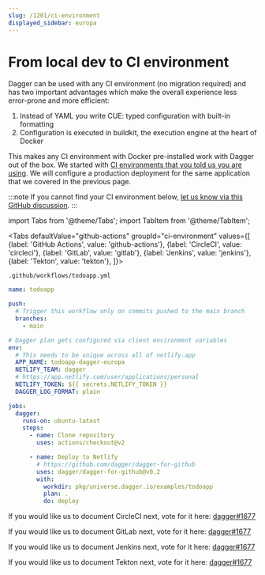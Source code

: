 ```yaml
---
slug: /1201/ci-environment
displayed_sidebar: europa
---
```


# From local dev to CI environment

Dagger can be used with any CI environment (no migration required) and has two important advantages which make the overall experience less error-prone and more efficient:

1. Instead of YAML you write CUE: typed configuration with built-in formatting
2. Configuration is executed in buildkit, the execution engine at the heart of Docker

This makes any CI environment with Docker pre-installed work with Dagger out of the box.
We started with [CI environments that you told us you are using](https://github.com/dagger/dagger/discussions/1677).
We will configure a production deployment for the same application that we covered in the previous page.

:::note
If you cannot find your CI environment below, [let us know via this GitHub discussion](https://github.com/dagger/dagger/discussions/1677).
:::

import Tabs from '@theme/Tabs'; import TabItem from '@theme/TabItem';

<Tabs defaultValue="github-actions"
groupId="ci-environment"
values={[
{label: 'GitHub Actions', value: 'github-actions'},
{label: 'CircleCI', value: 'circleci'},
{label: 'GitLab', value: 'gitlab'},
{label: 'Jenkins', value: 'jenkins'},
{label: 'Tekton', value: 'tekton'},
]}>

<TabItem value="github-actions">

`.github/workflows/todoapp.yml`

```yaml
name: todoapp

push:
  # Trigger this workflow only on commits pushed to the main branch
  branches:
    - main

# Dagger plan gets configured via client environment variables
env:
  # This needs to be unique across all of netlify.app
  APP_NAME: todoapp-dagger-europa
  NETLIFY_TEAM: dagger
  # https://app.netlify.com/user/applications/personal
  NETLIFY_TOKEN: ${{ secrets.NETLIFY_TOKEN }}
  DAGGER_LOG_FORMAT: plain

jobs:
  dagger:
    runs-on: ubuntu-latest
    steps:
      - name: Clone repository
        uses: actions/checkout@v2

      - name: Deploy to Netlify
        # https://github.com/dagger/dagger-for-github
        uses: dagger/dagger-for-github@v0.2
        with:
          workdir: pkg/universe.dagger.io/examples/todoapp
          plan: .
          do: deploy
```

</TabItem>

<TabItem value="circleci">

If you would like us to document CircleCI next, vote for it here: [dagger#1677](https://github.com/dagger/dagger/discussions/1677)

</TabItem>

<TabItem value="gitlab">

If you would like us to document GitLab next, vote for it here: [dagger#1677](https://github.com/dagger/dagger/discussions/1677)

</TabItem>

<TabItem value="jenkins">

If you would like us to document Jenkins next, vote for it here: [dagger#1677](https://github.com/dagger/dagger/discussions/1677)

</TabItem>

<TabItem value="tekton">

If you would like us to document Tekton next, vote for it here: [dagger#1677](https://github.com/dagger/dagger/discussions/1677)

</TabItem>

</Tabs>
